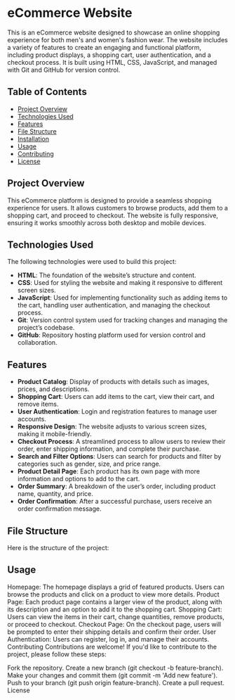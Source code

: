# eCommerce Website

This is an eCommerce website designed to showcase an online shopping experience for both men's and women's fashion wear. The website includes a variety of features to create an engaging and functional platform, including product displays, a shopping cart, user authentication, and a checkout process. It is built using HTML, CSS, JavaScript, and managed with Git and GitHub for version control.

## Table of Contents

- [Project Overview](#project-overview)
- [Technologies Used](#technologies-used)
- [Features](#features)
- [File Structure](#file-structure)
- [Installation](#installation)
- [Usage](#usage)
- [Contributing](#contributing)
- [License](#license)

## Project Overview

This eCommerce platform is designed to provide a seamless shopping experience for users. It allows customers to browse products, add them to a shopping cart, and proceed to checkout. The website is fully responsive, ensuring it works smoothly across both desktop and mobile devices.

## Technologies Used

The following technologies were used to build this project:

- **HTML**: The foundation of the website’s structure and content.
- **CSS**: Used for styling the website and making it responsive to different screen sizes.
- **JavaScript**: Used for implementing functionality such as adding items to the cart, handling user authentication, and managing the checkout process.
- **Git**: Version control system used for tracking changes and managing the project’s codebase.
- **GitHub**: Repository hosting platform used for version control and collaboration.

## Features

- **Product Catalog**: Display of products with details such as images, prices, and descriptions.
- **Shopping Cart**: Users can add items to the cart, view their cart, and remove items.
- **User Authentication**: Login and registration features to manage user accounts.
- **Responsive Design**: The website adjusts to various screen sizes, making it mobile-friendly.
- **Checkout Process**: A streamlined process to allow users to review their order, enter shipping information, and complete their purchase.
- **Search and Filter Options**: Users can search for products and filter by categories such as gender, size, and price range.
- **Product Detail Page**: Each product has its own page with more information and options to add to the cart.
- **Order Summary**: A breakdown of the user’s order, including product name, quantity, and price.
- **Order Confirmation**: After a successful purchase, users receive an order confirmation message.

## File Structure

Here is the structure of the project:

## Usage
Homepage: The homepage displays a grid of featured products. Users can browse the products and click on a product to view more details.
Product Page: Each product page contains a larger view of the product, along with its description and an option to add it to the shopping cart.
Shopping Cart: Users can view the items in their cart, change quantities, remove products, or proceed to checkout.
Checkout Page: On the checkout page, users will be prompted to enter their shipping details and confirm their order.
User Authentication: Users can register, log in, and manage their accounts.
Contributing
Contributions are welcome! If you'd like to contribute to the project, please follow these steps:

Fork the repository.
Create a new branch (git checkout -b feature-branch).
Make your changes and commit them (git commit -m 'Add new feature').
Push to your branch (git push origin feature-branch).
Create a pull request.
License